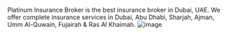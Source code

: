 Platinum Insurance Broker is the best insurance broker in Dubai, UAE. We offer complete insurance services in Dubai, Abu Dhabi, Sharjah, Ajman, Umm Al-Quwain, Fujairah &amp; Ras Al Khaimah.
![image](https://github.com/PlatinumInsurance/PlatinumInsurance/assets/138862647/a5db42f5-2475-4cc6-ba75-36fed6473164)

